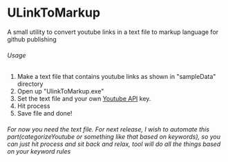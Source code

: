 # ULinkToMarkup
A small utility to convert youtube links in a text file to markup language for github publishing

###### Usage
1. Make a text file that contains youtube links as shown in "sampleData" directory
2. Open up "UlinkToMarkup.exe"
3. Set the text file and your own [Youtube API](https://developers.google.com/youtube/v3) key.
4. Hit process
5. Save file and done! 
###### For now you need the text file. For next release, I wish to automate this part(categorizeYoutube or something like that based on keywords), so you can just hit process and sit back and relax, tool will do all the things based on your keyword rules
